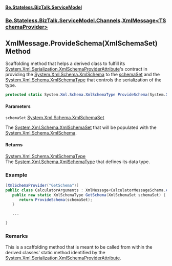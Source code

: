 #### [Be.Stateless.BizTalk.ServiceModel](README.md 'README')
### [Be.Stateless.BizTalk.ServiceModel.Channels](Be.Stateless.BizTalk.ServiceModel.Channels.md 'Be.Stateless.BizTalk.ServiceModel.Channels').[XmlMessage&lt;TSchemaProvider&gt;](XmlMessage_TSchemaProvider_.md 'Be.Stateless.BizTalk.ServiceModel.Channels.XmlMessage<TSchemaProvider>')

## XmlMessage<TSchemaProvider>.ProvideSchema(XmlSchemaSet) Method

Scaffolding method that helps a derived class to fulfill its [System.Xml.Serialization.XmlSchemaProviderAttribute](https://docs.microsoft.com/en-us/dotnet/api/System.Xml.Serialization.XmlSchemaProviderAttribute 'System.Xml.Serialization.XmlSchemaProviderAttribute')'s contract in
providing the [System.Xml.Schema.XmlSchema](https://docs.microsoft.com/en-us/dotnet/api/System.Xml.Schema.XmlSchema 'System.Xml.Schema.XmlSchema') to the [schemaSet](XmlMessage_TSchemaProvider_.ProvideSchema(XmlSchemaSet).md#Be.Stateless.BizTalk.ServiceModel.Channels.XmlMessage_TSchemaProvider_.ProvideSchema(System.Xml.Schema.XmlSchemaSet).schemaSet 'Be.Stateless.BizTalk.ServiceModel.Channels.XmlMessage<TSchemaProvider>.ProvideSchema(System.Xml.Schema.XmlSchemaSet).schemaSet') and the [System.Xml.Schema.XmlSchemaType](https://docs.microsoft.com/en-us/dotnet/api/System.Xml.Schema.XmlSchemaType 'System.Xml.Schema.XmlSchemaType') that
controls the serialization of the type.

```csharp
protected static System.Xml.Schema.XmlSchemaType ProvideSchema(System.Xml.Schema.XmlSchemaSet schemaSet);
```
#### Parameters

<a name='Be.Stateless.BizTalk.ServiceModel.Channels.XmlMessage_TSchemaProvider_.ProvideSchema(System.Xml.Schema.XmlSchemaSet).schemaSet'></a>

`schemaSet` [System.Xml.Schema.XmlSchemaSet](https://docs.microsoft.com/en-us/dotnet/api/System.Xml.Schema.XmlSchemaSet 'System.Xml.Schema.XmlSchemaSet')

The [System.Xml.Schema.XmlSchemaSet](https://docs.microsoft.com/en-us/dotnet/api/System.Xml.Schema.XmlSchemaSet 'System.Xml.Schema.XmlSchemaSet') that will be populated with the [System.Xml.Schema.XmlSchema](https://docs.microsoft.com/en-us/dotnet/api/System.Xml.Schema.XmlSchema 'System.Xml.Schema.XmlSchema').

#### Returns
[System.Xml.Schema.XmlSchemaType](https://docs.microsoft.com/en-us/dotnet/api/System.Xml.Schema.XmlSchemaType 'System.Xml.Schema.XmlSchemaType')  
The [System.Xml.Schema.XmlSchemaType](https://docs.microsoft.com/en-us/dotnet/api/System.Xml.Schema.XmlSchemaType 'System.Xml.Schema.XmlSchemaType') that defines its data type.

### Example

```csharp
[XmlSchemaProvider("GetSchema")]
public class CalculatorArguments : XmlMessage<CalculatorMessageSchema.Arguments> {
   public new static XmlSchemaType GetSchema(XmlSchemaSet schemaSet) {
      return ProvideSchema(schemaSet);
   }

   ...

}
```

### Remarks
This is a scaffolding method that is meant to be called from within the derived classes' static method identified by
the [System.Xml.Serialization.XmlSchemaProviderAttribute](https://docs.microsoft.com/en-us/dotnet/api/System.Xml.Serialization.XmlSchemaProviderAttribute 'System.Xml.Serialization.XmlSchemaProviderAttribute').